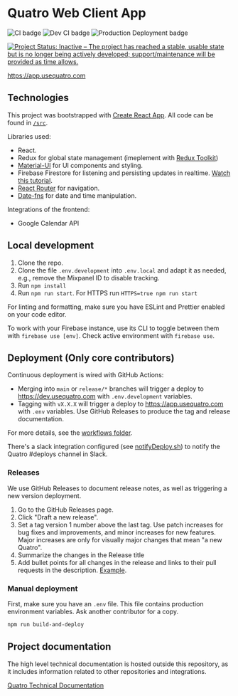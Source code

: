 # Quatro Web Client App

![CI badge](https://github.com/usequatro/quatro-web-client/workflows/CI/badge.svg)
![Dev CI badge](https://github.com/usequatro/quatro-web-client/workflows/Dev%20Continuous%20Deployment/badge.svg)
![Production Deployment badge](https://github.com/usequatro/quatro-web-client/workflows/Production%20Deployment/badge.svg)

[![Project Status: Inactive – The project has reached a stable, usable state but is no longer being actively developed; support/maintenance will be provided as time allows.](https://www.repostatus.org/badges/latest/inactive.svg)](https://www.repostatus.org/#inactive)

https://app.usequatro.com

## Technologies

This project was bootstrapped with [Create React App](https://github.com/facebookincubator/create-react-app). All code can be found in [`/src`](./src).

Libraries used:

- React.
- Redux for global state management (imeplement with [Redux Toolkit](https://redux-toolkit.js.org/))
- [Material-UI](https://material-ui.com/) for UI components and styling.
- Firebase Firestore for listening and persisting updates in realtime. [Watch this tutorial](https://firebase.google.com/docs/firestore/query-data/listen).
- [React Router](https://reactrouter.com/) for navigation.
- [Date-fns](https://date-fns.org/) for date and time manipulation.

Integrations of the frontend:

- Google Calendar API

## Local development

1. Clone the repo.
1. Clone the file `.env.development` into `.env.local` and adapt it as needed, e.g., remove the Mixpanel ID to disable tracking.
1. Run `npm install`
1. Run `npm run start`. For HTTPS run `HTTPS=true npm run start`

For linting and formatting, make sure you have ESLint and Prettier enabled on your code editor.

To work with your Firebase instance, use its CLI to toggle between them with `firebase use [env]`. Check active environment with `firebase use`.

## Deployment (Only core contributors)

Continuous deployment is wired with GitHub Actions:

- Merging into `main` or `release/*` branches will trigger a deploy to https://dev.usequatro.com with `.env.development` variables.
- Tagging with `vX.X.X` will trigger a deploy to https://app.usequatro.com with `.env` variables. Use GitHub Releases to produce the tag and release documentation.

For more details, see the [workflows folder](.github/workflows).

There's a slack integration configured (see [notifyDeploy.sh](./script/notifyDeploy.sh)) to notify the Quatro #deploys channel in Slack.

### Releases

We use GitHub Releases to document release notes, as well as triggering a new version deployment.

1. Go to the GitHub Releases page.
2. Click "Draft a new release".
3. Set a tag version 1 number above the last tag. Use patch increases for bug fixes and improvements, and minor increases for new features. Major increases are only for visually major changes that mean "a new Quatro".
4. Summarize the changes in the Release title
5. Add bullet points for all changes in the release and links to their pull requests in the description. [Example](https://github.com/usequatro/quatro-web-client/releases/edit/v1.17.0).

### Manual deployment

First, make sure you have an `.env` file. This file contains production environment variables. Ask another contributor for a copy.

```sh
npm run build-and-deploy
```

## Project documentation

The high level technical documentation is hosted outside this repository, as it includes information related to other repositories and integrations.

[Quatro Technical Documentation](https://docs.google.com/document/d/1z9uK2gFBZeuiMLmsh08kf9RSmdj7RKzR1OC20U-m_cI/edit?usp=sharing)
